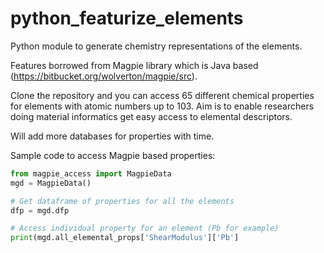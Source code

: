 # python_featurize_elements
Python module to generate chemistry representations of the elements. 

Features borrowed from Magpie library which is Java based (https://bitbucket.org/wolverton/magpie/src). 

Clone the repository and you can access 65 different chemical properties for elements with atomic numbers up to 103. Aim is to enable researchers doing material informatics get easy access to elemental descriptors. 

Will add more databases for properties with time. 

Sample code to access Magpie based properties:

```python
from magpie_access import MagpieData
mgd = MagpieData()

# Get dataframe of properties for all the elements
dfp = mgd.dfp

# Access individual property for an element (Pb for example)
print(mgd.all_elemental_props['ShearModulus']['Pb']

```
